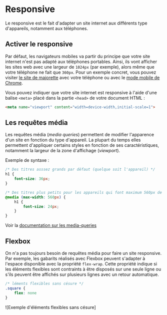 # Responsive

Le responsive est le fait d'adapter un site internet aux différents type d'appareils, notamment aux téléphones.

## Activer le responsive

Par défaut, les navigateurs mobiles va partir du principe que votre site internet n'est pas adapté aux téléphones portables. Ainsi, ils vont afficher les sites web avec une largeur de `1024px` (par exemple), alors même que votre téléphone ne fait que `360px`. Pour un exemple concret, vous pouvez visiter [le site de majorette](https://www.majorette.com/fr/accueil/) avec votre téléphone ou avec le [mode mobile de Chrome](https://developers.google.com/web/tools/chrome-devtools/device-mode/#viewport).

Vous pouvez indiquer que votre site internet est responsive à l'aide d'une balise `<meta>` placé dans la partie `<head>` de votre document HTML :

```html
<meta name="viewport" content="width=device-width,initial-scale=1">
```

## Les requêtes média

Les requêtes média (_media queries_) permettent de modifier l'apparence d'un site en fonction du type d'appareil. La plupart du temps elles permettent d'appliquer certains styles en fonction de ses caractéristiques, notamment la largeur de la zone d'affichage (_viewport_).

Exemple de syntaxe :

```css
/* Des titres asssez grands par défaut (quelque soit l'appareil) */
h1 {  
	font-size: 36px;  
}

/* Des titres plus petits pour les appareils qui font maximum 560px de large */
@media (max-width: 560px) {  
	h1 {  
		font-size: 24px;  
	}
}
```

Voir la [documentation sur les media-queries](https://wiki.developer.mozilla.org/fr/docs/Web/CSS/Requ%C3%AAtes_m%C3%A9dia/Utiliser_les_Media_queries)

## Flexbox

On n'a pas toujours besoin de requêtes média pour faire un site responsive. Par exemple, les gabarits réalisés avec Flexbox peuvent s'adapter à l'espace disponible avec la propriété `flex-wrap`. Cette propriété indique si les éléments flexibles sont contraints à être disposés sur une seule ligne ou s'ils peuvent être affichés sur plusieurs lignes avec un retour automatique.

```css
/* léments flexibles sans césure */
.square {
	flex: none
}
```

![Exemple d'éléments flexibles sans césure]
<!--stackedit_data:
eyJoaXN0b3J5IjpbLTEyNjQ5NDUyNDksNDEzMTM3NTMsLTIwND
A1NjM1NCwxMDYwNDAwNzY3LDExMTE0ODY4NTYsLTEyMzUxNTk1
MDMsLTEwMDUzMTU3MDgsLTE1OTMxODgwMzIsMTg0NjM0OTg5OC
wtMTQxODE5OTA3MSwxNzcyNDk1Mzk2LDExNDI1ODk5MjEsLTMz
NDk2MjE2XX0=
-->